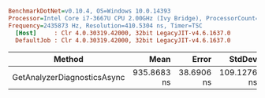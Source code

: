 ``` ini

BenchmarkDotNet=v0.10.4, OS=Windows 10.0.14393
Processor=Intel Core i7-3667U CPU 2.00GHz (Ivy Bridge), ProcessorCount=4
Frequency=2435873 Hz, Resolution=410.5304 ns, Timer=TSC
  [Host]     : Clr 4.0.30319.42000, 32bit LegacyJIT-v4.6.1637.0
  DefaultJob : Clr 4.0.30319.42000, 32bit LegacyJIT-v4.6.1637.0


```
 |                      Method |        Mean |      Error |      StdDev |      Median |  Gen 0 | Allocated |
 |---------------------------- |------------:|-----------:|------------:|------------:|-------:|----------:|
 | GetAnalyzerDiagnosticsAsync | 935.8683 ns | 38.6906 ns | 109.1276 ns | 887.2012 ns | 0.1182 |      0 GB |
